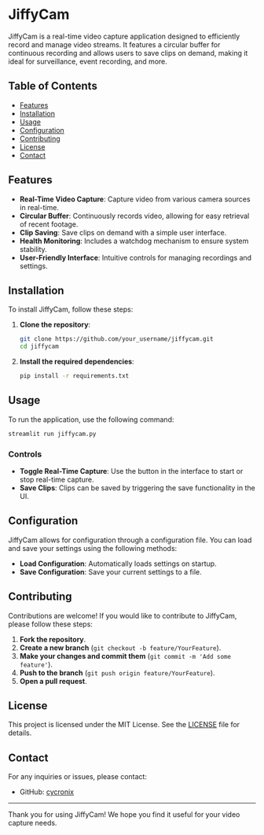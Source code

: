 # JiffyCam

JiffyCam is a real-time video capture application designed to efficiently record and manage video streams. It features a circular buffer for continuous recording and allows users to save clips on demand, making it ideal for surveillance, event recording, and more.

## Table of Contents

- [Features](#features)
- [Installation](#installation)
- [Usage](#usage)
- [Configuration](#configuration)
- [Contributing](#contributing)
- [License](#license)
- [Contact](#contact)

## Features

- **Real-Time Video Capture**: Capture video from various camera sources in real-time.
- **Circular Buffer**: Continuously records video, allowing for easy retrieval of recent footage.
- **Clip Saving**: Save clips on demand with a simple user interface.
- **Health Monitoring**: Includes a watchdog mechanism to ensure system stability.
- **User-Friendly Interface**: Intuitive controls for managing recordings and settings.

## Installation

To install JiffyCam, follow these steps:

1. **Clone the repository**:
   ```bash
   git clone https://github.com/your_username/jiffycam.git
   cd jiffycam
   ```

2. **Install the required dependencies**:
   ```bash
   pip install -r requirements.txt
   ```

## Usage

To run the application, use the following command:

```bash
streamlit run jiffycam.py
```

### Controls

- **Toggle Real-Time Capture**: Use the button in the interface to start or stop real-time capture.
- **Save Clips**: Clips can be saved by triggering the save functionality in the UI.

## Configuration

JiffyCam allows for configuration through a configuration file. You can load and save your settings using the following methods:

- **Load Configuration**: Automatically loads settings on startup.
- **Save Configuration**: Save your current settings to a file.

## Contributing

Contributions are welcome! If you would like to contribute to JiffyCam, please follow these steps:

1. **Fork the repository**.
2. **Create a new branch** (`git checkout -b feature/YourFeature`).
3. **Make your changes and commit them** (`git commit -m 'Add some feature'`).
4. **Push to the branch** (`git push origin feature/YourFeature`).
5. **Open a pull request**.

## License

This project is licensed under the MIT License. See the [LICENSE](LICENSE) file for details.

## Contact

For any inquiries or issues, please contact:

- GitHub: [cycronix](https://github.com/cycronix)

---

Thank you for using JiffyCam! We hope you find it useful for your video capture needs.
